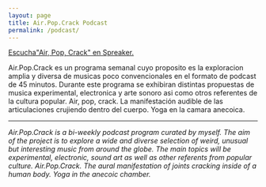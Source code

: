 ```yaml
---
layout: page
title: Air.Pop.Crack Podcast
permalink: /podcast/
---
```


<a class="spreaker-player" href="https://www.spreaker.com/show/air-pop-crack" data-resource="show_id=3501559" data-theme="light" data-autoplay="false" data-playlist="show" data-cover="https://d1bm3dmew779uf.cloudfront.net/cover/30b03cbcf501cf9574b4992a9c46a03e.jpg" data-width="100%" data-height="400px">Escucha"Air, Pop, Crack" en Spreaker.</a><script async src="https://widget.spreaker.com/widgets.js"></script>

Air.Pop.Crack es un programa semanal cuyo proposito es la exploracion amplia y diversa de musicas poco convencionales en el formato de podcast de 45 minutos. Durante este programa se exhibiran distintas propuestas de musica experimental, electronica y arte sonoro asi como otros referentes de la cultura popular.
Air, pop, crack. La manifestación audible de las articulaciones crujiendo dentro del cuerpo. Yoga en la camara anecoica.

***

*Air.Pop.Crack is a bi-weekly podcast program curated by myself. The aim of the project is to explore a wide and diverse selection of weird, unusual but interesting music from around the globe. The main topics will be experimental, electronic, sound art as well as other referents from popular culture.
Air.Pop.Crack. The aural manifestation of joints cracking inside of a human body. Yoga in the anecoic chamber.*
